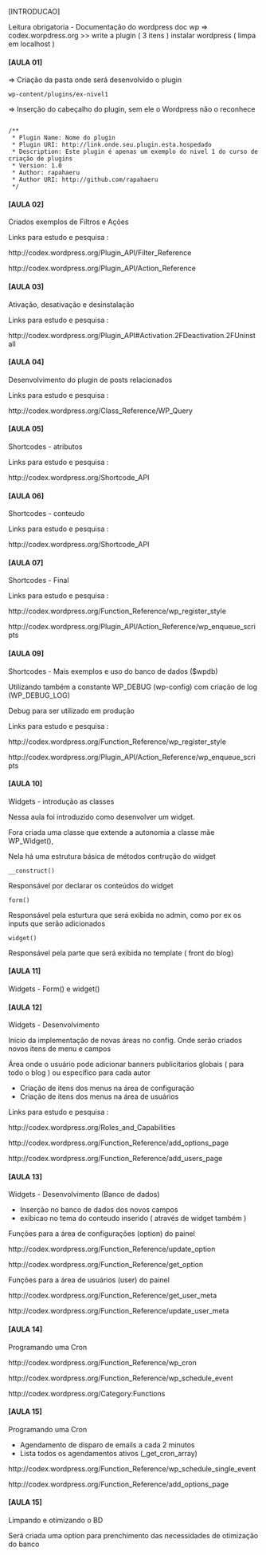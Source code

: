 [INTRODUCAO]

Leitura obrigatoria - Documentação do wordpress
doc wp => codex.worpdress.org >> write a plugin ( 3 itens )
instalar wordpress ( limpa em localhost )


<h4>[AULA 01]</h4>

=> Criação da pasta onde será desenvolvido o plugin 

<code>wp-content/plugins/ex-nivel1</code>

=> Inserção do cabeçalho do plugin, sem ele o Wordpress não o reconhece

<code>
/**
 * Plugin Name: Nome do plugin
 * Plugin URI: http://link.onde.seu.plugin.esta.hospedado
 * Description: Este plugin é apenas um exemplo do nivel 1 do curso de criação de plugins
 * Version: 1.0
 * Author: rapahaeru
 * Author URI: http://github.com/rapahaeru
 */	
</code>

<h4>[AULA 02]</h4>

<p>Criados exemplos de Filtros e Ações</p>
<p>Links para estudo e pesquisa :</p>
<p>http://codex.wordpress.org/Plugin_API/Filter_Reference</p>
<p>http://codex.wordpress.org/Plugin_API/Action_Reference</p>


<h4>[AULA 03]</h4>

<p>Ativação, desativação e desinstalação</p>
<p>Links para estudo e pesquisa :</p>
<p>http://codex.wordpress.org/Plugin_API#Activation.2FDeactivation.2FUninstall</p>

<h4>[AULA 04]</h4>

<p>Desenvolvimento do plugin de posts relacionados</p>
<p>Links para estudo e pesquisa :</p>
<p>http://codex.wordpress.org/Class_Reference/WP_Query</p>

<h4>[AULA 05]</h4>

<p>Shortcodes - atributos</p>
<p>Links para estudo e pesquisa :</p>
<p>http://codex.wordpress.org/Shortcode_API</p>

<h4>[AULA 06]</h4>

<p>Shortcodes - conteudo</p>
<p>Links para estudo e pesquisa :</p>
<p>http://codex.wordpress.org/Shortcode_API</p>

<h4>[AULA 07]</h4>

<p>Shortcodes - Final</p>
<p>Links para estudo e pesquisa :</p>
<p>http://codex.wordpress.org/Function_Reference/wp_register_style</p>
<p>http://codex.wordpress.org/Plugin_API/Action_Reference/wp_enqueue_scripts</p>


<h4>[AULA 09]</h4>

<p>Shortcodes - Mais exemplos e uso do banco de dados ($wpdb)</p>
<p>Utilizando também a constante WP_DEBUG (wp-config) com criação de log (WP_DEBUG_LOG)</p>
<p>Debug para ser utilizado em produção</p>
<p>Links para estudo e pesquisa :</p>
<p>http://codex.wordpress.org/Function_Reference/wp_register_style</p>
<p>http://codex.wordpress.org/Plugin_API/Action_Reference/wp_enqueue_scripts</p>

<h4>[AULA 10]</h4>

<p>Widgets - introdução as classes</p>
<p>Nessa aula foi introduzido como desenvolver um widget.</p>
<p>Fora criada uma classe que extende a autonomia a classe mãe WP_Widget(),</p>
<p>Nela há uma estrutura básica de métodos contrução do widget</p>
<code>__construct()</code>
<p>Responsável por declarar os conteúdos do widget</p>
<code>form()</code>
<p>Responsável pela esturtura que será exibida no admin, como por ex os inputs que serão adicionados</p>
<code>widget()</code>
<p>Responsável pela parte que será exibida no template ( front do blog)</p>

<h4>[AULA 11]</h4>
<p>Widgets - Form() e widget()</p>

<h4>[AULA 12]</h4>
<p>Widgets - Desenvolvimento</p>
<p>Inicio da implementação de novas áreas no config. Onde serão criados novos itens de menu e campos</p>
<p>Área onde o usuário pode adicionar banners publicitarios globais ( para todo o blog ) ou específico para cada autor</p>
<ul>
	<li>Criação de itens dos menus na área de configuração</li>
	<li>Criação de itens dos menus na área de usuários</li>
</ul>
<p>Links para estudo e pesquisa :</p>
<p>http://codex.wordpress.org/Roles_and_Capabilities</p>
<p>http://codex.wordpress.org/Function_Reference/add_options_page</p>
<p>http://codex.wordpress.org/Function_Reference/add_users_page</p>

<h4>[AULA 13]</h4>
<p>Widgets - Desenvolvimento (Banco de dados)</p>
<ul>
	<li>Inserção no banco de dados dos novos campos</li>
	<li>exibicao no tema do conteudo inserido ( através de widget também )</li>
</ul>
<p>Funções para a área de configurações (option) do painel </p>
<p>http://codex.wordpress.org/Function_Reference/update_option</p>
<p>http://codex.wordpress.org/Function_Reference/get_option</p>
<p>Funções para a área de usuários (user) do painel </p>
<p>http://codex.wordpress.org/Function_Reference/get_user_meta</p>
<p>http://codex.wordpress.org/Function_Reference/update_user_meta</p>

<h4>[AULA 14]</h4>
<p>Programando uma Cron</p>
<p>http://codex.wordpress.org/Function_Reference/wp_cron</p>
<p>http://codex.wordpress.org/Function_Reference/wp_schedule_event</p>
<p>http://codex.wordpress.org/Category:Functions</p>


<h4>[AULA 15]</h4>
<p>Programando uma Cron</p>
<p>
	<ul>
		<li>Agendamento de disparo de emails a cada 2 minutos</li>
		<li>Lista todos os agendamentos ativos (_get_cron_array)</li>
	</ul>
</p>
<p>http://codex.wordpress.org/Function_Reference/wp_schedule_single_event</p>
<p>http://codex.wordpress.org/Function_Reference/add_options_page</p>

<h4>[AULA 15]</h4>
<p>Limpando e otimizando o BD</p>
<p>Será criada uma option para prenchimento das necessidades de otimização do banco</p>

